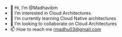 - 👋 Hi, I’m @Madhavibm
- 👀 I’m interested in Cloud Architectures
- 🌱 I’m currently learning Cloud Native architectures
- 💞️ I’m looking to collaborate on Cloud Architectures
- 📫 How to reach me rmadhu03@gmail.com

<!---
Madhavibm/Madhavibm is a ✨ special ✨ repository because its `README.md` (this file) appears on your GitHub profile.
You can click the Preview link to take a look at your changes.
--->
